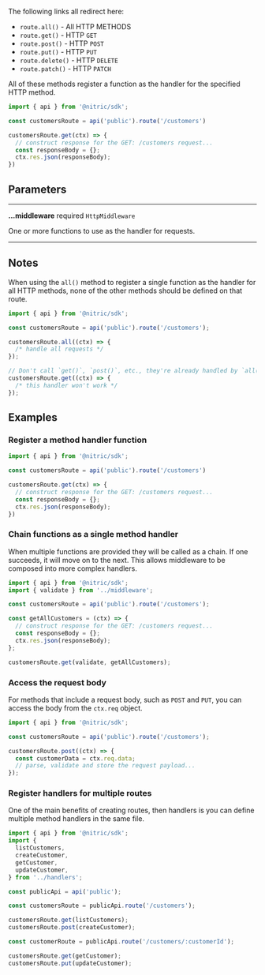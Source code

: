 The following links all redirect here:

- `route.all()` - All HTTP METHODS
- `route.get()` - HTTP `GET`
- `route.post()` - HTTP `POST`
- `route.put()` - HTTP `PUT`
- `route.delete()` - HTTP `DELETE`
- `route.patch()` - HTTP `PATCH`

All of these methods register a function as the handler for the specified HTTP method.

```javascript
import { api } from '@nitric/sdk';

const customersRoute = api('public').route('/customers')

customersRoute.get(ctx) => {
  // construct response for the GET: /customers request...
  const responseBody = {};
  ctx.res.json(responseBody);
})
```

## Parameters

---

**...middleware** required `HttpMiddleware`

One or more functions to use as the handler for requests.

---

## Notes

When using the `all()` method to register a single function as the handler for all HTTP methods, none of the other methods should be defined on that route.

```javascript
import { api } from '@nitric/sdk';

const customersRoute = api('public').route('/customers');

customersRoute.all((ctx) => {
  /* handle all requests */
});

// Don't call `get()`, `post()`, etc., they're already handled by `all()`
customersRoute.get((ctx) => {
  /* this handler won't work */
});
```

## Examples

### Register a method handler function

```javascript
import { api } from '@nitric/sdk';

const customersRoute = api('public').route('/customers')

customersRoute.get(ctx) => {
  // construct response for the GET: /customers request...
  const responseBody = {};
  ctx.res.json(responseBody);
})
```

### Chain functions as a single method handler

When multiple functions are provided they will be called as a chain. If one succeeds, it will move on to the next. This allows middleware to be composed into more complex handlers.

```javascript
import { api } from '@nitric/sdk';
import { validate } from '../middleware';

const customersRoute = api('public').route('/customers');

const getAllCustomers = (ctx) => {
  // construct response for the GET: /customers request...
  const responseBody = {};
  ctx.res.json(responseBody);
};

customersRoute.get(validate, getAllCustomers);
```

### Access the request body

For methods that include a request body, such as `POST` and `PUT`, you can access the body from the `ctx.req` object.

```javascript
import { api } from '@nitric/sdk';

const customersRoute = api('public').route('/customers');

customersRoute.post((ctx) => {
  const customerData = ctx.req.data;
  // parse, validate and store the request payload...
});
```

### Register handlers for multiple routes

One of the main benefits of creating routes, then handlers is you can define multiple method handlers in the same file.

```javascript
import { api } from '@nitric/sdk';
import {
  listCustomers,
  createCustomer,
  getCustomer,
  updateCustomer,
} from '../handlers';

const publicApi = api('public');

const customersRoute = publicApi.route('/customers');

customersRoute.get(listCustomers);
customersRoute.post(createCustomer);

const customerRoute = publicApi.route('/customers/:customerId');

customersRoute.get(getCustomer);
customersRoute.put(updateCustomer);
```
